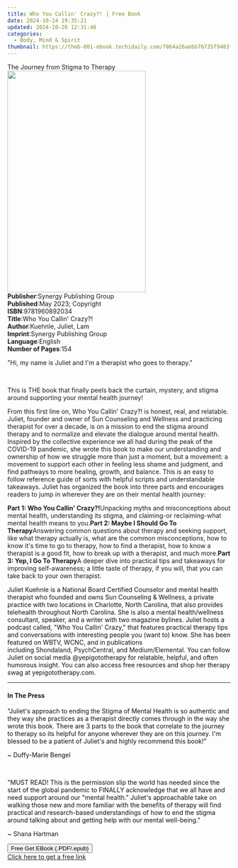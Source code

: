 ```yaml
---
title: Who You Callin' Crazy?! | Free Book
date: 2024-10-24 19:35:21
updated: 2024-10-26 12:31:40
categories:
  - Body, Mind & Spirit
thumbnail: https://thmb-001-ebook.techidaily.com/7864a26aebb76735f9483fe674da67f922814e767a8dd4e7109aa10f7db48653.jpg
---
```

<main id="book-container">
  <div class="flex flex-col">
    <div class="book-brief flex-1 py-6 px-4 sm:p-6 md:py-10 md:px-8">
      <!-- brief-->
      <div class="book-brief-main">The Journey from Stigma to Therapy</div>
    </div>
    <div
      class="book-meta-info flex-1 grid gap-4 col-start-1 col-end-3 row-start-1 sm:mb-6 sm:grid-cols-4 lg:gap-6 lg:col-start-2 lg:row-end-6 lg:row-span-6 lg:mb-0"
    >
      <div
        class="book-meta-info-left place-content-center mt-4 p-4 text-sm leading-6 col-start-2 col-span-2 dark:text-slate-400"
      >
        <img
          class="w-full h-500 object-cover rounded-lg sm:h-255 sm:col-span-2 lg:col-span-full"
          src="https://img-001-ebook.techidaily.com/af2c3074d108f8896a5b8813007ae5d6888ec6f728f6ab4f3e631fb2ab10f70b.jpg"
          alt=""
          width="312"
          height="500"
        />
      </div>
      <div
        class="book-meta-info-right mt-2 col-start-1 row-start-2 col-span-3 self-center"
      >
        <!-- meta data  -->
        <div class="flex flex-col px-4 md:px-8">
          <div class="flex-1">
            <strong>Publisher</strong>:<span class="px-2"
              >Synergy Publishing Group</span
            >
          </div>
          <div class="flex-1">
            <strong>Published</strong>:<span class="px-2"
              >May 2023; Copyright</span
            >
          </div>
          <div class="flex-1">
            <strong>ISBN</strong>:<span class="px-2">9781960892034</span>
          </div>
          <div class="flex-1">
            <strong>Title</strong>:<span class="px-2"
              >Who You Callin&#39; Crazy?!</span
            >
          </div>
          <div class="flex-1">
            <strong>Author</strong>:<span class="px-2"
              >Kuehnle, Juliet, Lam</span
            >
          </div>
          <div class="flex-1">
            <strong>Imprint</strong>:<span class="px-2"
              >Synergy Publishing Group</span
            >
          </div>
          <div class="flex-1">
            <strong>Language</strong>:<span class="px-2">English</span>
          </div>
          <div class="flex-1">
            <strong>Number of Pages</strong>:<span class="px-2">154</span>
          </div>
        </div>
      </div>
    </div>
    <div class="book-description flex-1 py-6 px-4 sm:p-6 md:py-10 md:px-8">
      <div class="book-description-main">
        <div accordion-content="" id="description">
          <p>
            "Hi, my name is Juliet and I'm a therapist who goes to therapy."
          </p>
          <p><br /></p>
          <p>
            This is THE book that finally peels back the curtain, mystery, and
            stigma around supporting your mental health journey!
          </p>
          <p>
            From this first line on,&nbsp;Who You Callin' Crazy?!&nbsp;is
            honest, real, and relatable. Juliet, founder and owner of Sun
            Counseling and Wellness and practicing therapist for over a decade,
            is on a mission to end the stigma around therapy and to normalize
            and elevate the dialogue around mental health. Inspired by the
            collective experience we all had during the peak of the COVID-19
            pandemic, she wrote this book to make our understanding and
            ownership of how we struggle more than just a moment, but a
            movement: a movement to support each other in feeling less shame and
            judgment, and find pathways to more healing, growth, and balance.
            This is an easy to follow reference guide of sorts with helpful
            scripts and understandable takeaways. Juliet has organized the book
            into three parts and encourages readers to jump in wherever they are
            on their mental health journey:
          </p>
          <strong>Part 1: Who You Callin' Crazy?!</strong>Unpacking myths and
          misconceptions about mental health, understanding its stigma, and
          claiming-or reclaiming-what mental health means to you.<strong
            >Part 2: Maybe I&nbsp;Should&nbsp;Go To Therapy</strong
          >Answering common questions about therapy and seeking support, like
          what therapy actually is, what are the common misconceptions, how to
          know it's time to go to therapy, how to find a therapist, how to know
          a therapist is a good fit, how to break up with a therapist, and much
          more.<strong>Part 3: Yep, I Go To Therapy</strong>A deeper dive into
          practical tips and takeaways for improving self-awareness; a little
          taste of therapy, if you will, that you can take back to your own
          therapist.
          <p>
            <span style="color: rgb(15, 17, 17)"
              >Juliet Kuehnle is a National Board Certified Counselor and mental
              health therapist who founded and owns Sun Counseling &amp;
              Wellness, a private practice with two locations in Charlotte,
              North Carolina, that also provides telehealth throughout North
              Carolina. She is also a mental health/wellness consultant,
              speaker, and a writer with two magazine bylines. Juliet hosts a
              podcast called, "Who You Callin' Crazy," that features practical
              therapy tips and conversations with interesting people you (want
              to) know. She has been featured on WBTV, WCNC, and in publications
              including&nbsp;</span
            >Shondaland<span style="color: rgb(15, 17, 17)">,&nbsp;</span
            >PsychCentral<span style="color: rgb(15, 17, 17)">, and&nbsp;</span
            >Medium/Elemental<span style="color: rgb(15, 17, 17)"
              >. You can follow Juliet on social media @yepigototherapy for
              relatable, helpful, and often humorous insight. You can also
              access free resources and shop her therapy swag at
              yepigototherapy.com.</span
            >
          </p>
        </div>
        <div class="accordion-fader"></div>
      </div>
    </div>
    <div class="book-excerpts flex-1 py-6 px-4 sm:p-6 md:py-10 md:px-8">
      <!-- excerpts-->
      <div class="book-excerpts-main">
        <hr />
        <h4 class="placeholder placeholder-heading">
          <span>In The Press</span>
        </h4>
        <p></p>
        <p>
          <span style="color: rgba(15, 17, 17, 1)"
            >"Juliet's approach to ending the Stigma of Mental Health is so
            authentic and they way she practices as a therapist directly comes
            through in the way she wrote this book. There are 3 parts to the
            book that correlate to the journey to therapy so its helpful for
            anyone wherever they are on this journey. I'm blessed to be a
            patient of Juliet's and highly recommend this book!"</span
          >
        </p>
        <p>
          <span style="color: rgba(15, 17, 17, 1)">~ Duffy-Marie Bengel</span>
        </p>
        <p><br /></p>
        <p>
          <span style="color: rgba(15, 17, 17, 1)"
            ><span>﻿﻿"</span>MUST READ! This is the permission slip the world
            has needed since the start of the global pandemic to FINALLY
            acknowledge that we all have and need support around our "mental
            health." Juliet's approachable take on walking those new and more
            familiar with the benefits of therapy will find practical and
            research-based understandings of how to end the stigma around
            talking about and getting help with our mental well-being."</span
          >
        </p>
        <p>~ Shana Hartman</p>
        <p></p>
      </div>
    </div>
    <div
      class="book-about-author flex-1 py-6 px-4 sm:p-6 md:py-10 md:px-8"
    ></div>
    <div class="book-free-get flex-1 py-6 px-4 sm:p-6 md:py-10 md:px-8">
      <button
        id="btn-free-get"
        class="bg-blue-500 hover:bg-blue-700 text-white font-bold py-2 px-4 rounded"
      >
        Free Get EBook (.PDF/.epub)
      </button>
      <div id="countdown-display" class="px-2 text-lg mt-2"></div>
      <a
        id="free-link"
        class="hidden bg-blue-500 hover:bg-blue-700 text-white font-bold py-2 px-4 rounded"
        href="https://www.ebooks.com/en-us/book/210840498/who-you-callin-crazy/kuehnle-juliet-lam/"
        target="_blank"
        >Click here to get a free link</a
      >
    </div>
    <script>
      let countdownTime = 0;
      let countdownInterval = null;
      document
        .getElementById('btn-free-get')
        .addEventListener('click', startCountdown);
      function startCountdown() {
        countdownTime = new Date().getTime() + 60000 * 3;
        countdownInterval = setInterval(updateCountdown, 1000);
        document.getElementById('btn-free-get').disabled = true;
        document
          .getElementById('btn-free-get')
          .classList.add('bg-gray-500', 'cursor-not-allowed');
      }
      function updateCountdown() {
        let currentTime = new Date().getTime();
        let timeLeft = countdownTime - currentTime;
        let secondsLeft = Math.floor(timeLeft / 1000);
        document.getElementById('countdown-display').innerHTML =
          `Remaining time: ${secondsLeft} seconds.`;
        if (secondsLeft <= 0) {
          clearInterval(countdownInterval);
          document.getElementById('btn-free-get').classList.add('hidden');
          document.getElementById('free-link').classList.remove('hidden');
          document.getElementById('countdown-display').innerHTML = '';
        }
      }
    </script>
  </div>
</main>
